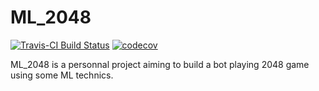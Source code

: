 ML_2048
=======
[![Travis-CI Build Status](https://api.travis-ci.org/ELToulemonde/ml_2048.png?branch=master)](https://travis-ci.org/ELToulemonde/ml_2048)   [![codecov](https://codecov.io/gh/ELToulemonde/ml_2048/branch/master/graph/badge.svg)](https://codecov.io/gh/ELToulemonde/ml_2048)

ML_2048 is a personnal project aiming to build a bot playing 2048 game using some ML technics.
